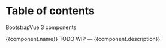 # Table of contents

BootstrapVue 3 components

<ClientOnly>
    <b-list-group>
        <b-list-group-item v-for="(component, key)  in componentList">
            <RouterLink :to="`./${key}.html`">{{component.name}}</RouterLink>
            <b-badge v-if="component.status=='todo'" variant="warning" pill>TODO</b-badge>
            <b-badge v-else-if="component.status=='wip'" variant="warning" pill>WIP</b-badge>
            — <span class="text-muted">{{component.description}}</span>
        </b-list-group-item>
    </b-list-group>
</ClientOnly>

<script setup>
import { ref } from "vue"

const componentList = {
    Accordion : {
        name: 'Accordion',
        description: 'Easily toggle content visibility on your pages. Includes support for making accordions.'
    },
    Alert: {
        name: 'Alert',
        description: 'Provide contextual feedback messages for typical user actions with the handful of available and flexible alert messages.'
    },
    Avatar: {
        name: 'Avatar',
        description: 'Custom component typically used to display a user profile as a picture, an icon, or short text.'
    },
    Badge: {
        name: 'Badge',
        description: 'Small and adaptive tag for adding context to just about any content.'
    },
    Breadcrumb: {
        name: 'Breadcrumb',
        description: `Indicate the current page's location within a navigational hierarchy.`
    },
    Button: {
        name: 'Button',
        description: 'Custom button component for actions in forms, dialogs, and more.'
    },
    ButtonGroup: {
        name: 'Button Group',
        description: 'Group a series of buttons together on a single line or stack them in a vertical column.'
    },
    ButtonToolbar: {
        name: 'Button Toolbar',
        description: 'Group a series of button-groups and/or input-groups together on a single line.'
    },
    Card: {
        name: 'Card',
        description: 'A flexible and extensible content container. It includes options for headers and footers, a wide variety of content.'
    },
    Carousel: {
        name: 'Carousel',
        description: 'A slideshow component for cycling through elements—images or slides of text—like a carousel.'
    },
    Collapse: {
        name: 'Collapse',
        description: 'Easily toggle visibility of almost any content on your pages in a vertically collapsing container.'
    },
    Dropdown: {
        name: 'Dropdown',
        description: 'Toggleable, contextual overlays for displaying lists of links and actions in a dropdown menu format.'
    },
    Form: {
        name: 'Form',
        description: 'Form component and helper components that optionally support inline form styles and validation states.'
    },
    FormCheckbox: {
        name: 'Form Checkbox',
        description: 'Custom checkbox input and checkbox group to replace the browser default checkbox input, built on top of semantic and accessible markup. Optionally supports switch styling.'
    },
    FormGroup: {
        name: 'Form Group',
        description: 'The easiest way to add some structure to forms.'
    },
    FormInput: {
        name: 'Form Input',
        description: 'Create various type inputs such as: text, password, number, url, email, search, range, date and more.'
    },
    FormRadio: {
        name: 'Form Radio',
        description: `Bootstrap's custom radio input to replace the browser default radio input.`
    },
    FormSelect: {
        name: 'Form Select',
        description: 'Bootstrap custom select using custom styles.'
    },
    FormTags: {
        name: 'Form Tags',
        description: 'Lightweight custom tagged input form control, with options for customized interface rendering, duplicate tag detection and optional tag validation.'
    },
    FormTextarea: {
        name: 'Form Textarea',
        description: 'Create multi-line text inputs with support for auto height sizing, minimum and maximum number of rows, and contextual states.'
    },
    Image: {
        name: 'Image',
        description: 'Image component with responsive behavior.'
    },
    InputGroup: {
        name: 'InputGroup',
        description: 'Easily extend form controls by adding text, buttons, or button groups on either side of textual inputs. '
    },
    ListGroup: {
        name: 'ListGroup',
        description: 'A flexible and powerful component for displaying a series of content. List Group items can be modified to support just about any content within.'
    },
    Overlay: {
        name: 'Overlay',
        description: 'Visually obscure a particular element or component and its content.'
    },
    Pagination: {
        name: 'Pagination',
        description: 'Quick first, previous, next, last, and page buttons for pagination control of another component.'
    },
    Progress: {
        name: 'Progress',
        description: 'A custom progress component for displaying simple or complex progress bars, featuring support for horizontally stacked bars, animated backgrounds, and text labels.'
    },
    Spinners: {
        name: 'Spinners',
        description: `The <spinner> component can be used to show the loading state in your projects. They're rendered only with basic HTML and CSS as a lightweight Vue functional component.`
    },
    Skeleton: {
        name: 'Skeleton',
        description: 'The <skeleton> component can be used to scaffold a loading state, while your data is loading.'
    },
    Table: {
        name: 'Table',
        description: 'For displaying tabular data. <b-table> supports pagination, filtering, sorting, custom rendering, events, and asynchronous data. For simple display of tabular data without all the fancy features, BootstrapVue also provides lightweight alternative components <b-table-lite> and <b-table-simple>.'
    },
    Tabs: {
        name: 'Tabs',
        description: 'Create a widget of tabbable panes of local content.'
    },
    Toast: {
        name: 'Toast',
        description: 'Push notifications to your visitors with a toast, a lightweight and easily customizable alert message.',
    }
}
</script>
